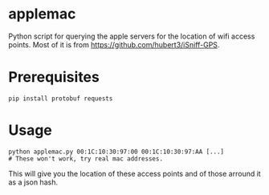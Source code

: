 applemac
========

Python script for querying the apple servers for the location of wifi access points.
Most of it is from https://github.com/hubert3/iSniff-GPS.


# Prerequisites

    pip install protobuf requests

# Usage

    python applemac.py 00:1C:10:30:97:00 00:1C:10:30:97:AA [...]  
    # These won't work, try real mac addresses.

This will give you the location of these access points and of those arround it as a json hash.
